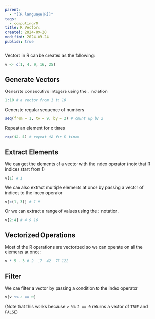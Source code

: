 ```yaml
---
parent:
  - "[[R language|R]]"
tags:
  - computing/R
title: R Vectors
created: 2024-09-20
modified: 2024-09-24
publish: true
---
```

Vectors in R can be created as the following:
```r
v <- c(1, 4, 9, 16, 25)
```

## Generate Vectors
Generate consecutive integers using the `:` notation
```r
1:10 # a vector from 1 to 10
```
Generate regular sequence of numbers
```r
seq(from = 1, to = 9, by = 2) # count up by 2
```
Repeat an element for x times
```r
rep(42, 5) # repeat 42 for 5 times
```
## Extract Elements
We can get the elements of a vector with the index operator (note that R indices start from 1)
```r
v[1] # 1
```
We can also extract multiple elements at once by passing a vector of indices to the index operator
```r
v[c(1, 3)] # 1 9
```
Or we can extract a range of values using the `:` notation.
```r
v[2:4] # 4 9 16
```

## Vectorized Operations
Most of the R operations are vectorized so we can operate on all the elements at once:
```r
v * 5 - 3 # 2  17  42  77 122
```

## Filter
We can filter a vector by passing a condition to the index operator
```r
v[v %% 2 == 0]
```
(Note that this works because `v %% 2 == 0` returns a vector of `TRUE` and `FALSE`)